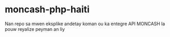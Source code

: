 # moncash-php-haiti
Nan repo sa mwen eksplike andetay koman ou ka entegre API MONCASH la pouw reyalize peyman an liy 
